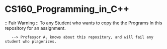 # CS160_Programming_in_C++

::  Fair Warning  :: To any Student who wants to copy the the Programs In this repository for an assignment. 


       --> Professor A. knows about this repository, and will fail any student who plagerizes.  
